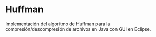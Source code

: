# Huffman
Implementación del algoritmo de Huffman para la compresión/descompresión de archivos en Java con GUI en Eclipse.
